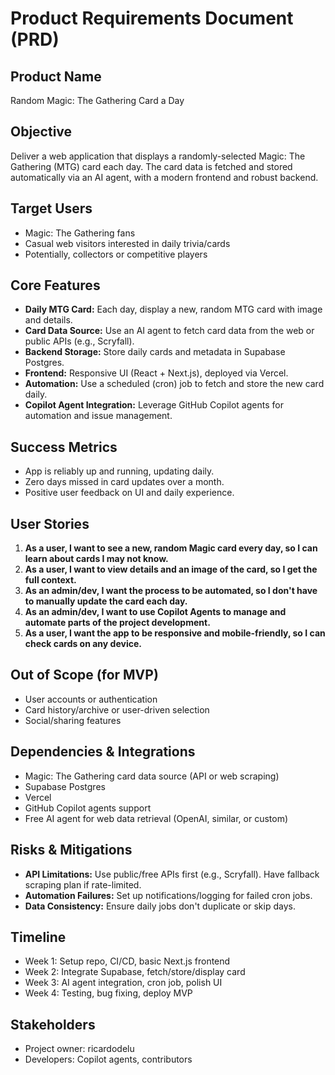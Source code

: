 # Product Requirements Document (PRD)

## Product Name
Random Magic: The Gathering Card a Day

## Objective
Deliver a web application that displays a randomly-selected Magic: The Gathering (MTG) card each day. The card data is fetched and stored automatically via an AI agent, with a modern frontend and robust backend.

## Target Users
- Magic: The Gathering fans
- Casual web visitors interested in daily trivia/cards
- Potentially, collectors or competitive players

## Core Features
- **Daily MTG Card:** Each day, display a new, random MTG card with image and details.
- **Card Data Source:** Use an AI agent to fetch card data from the web or public APIs (e.g., Scryfall).
- **Backend Storage:** Store daily cards and metadata in Supabase Postgres.
- **Frontend:** Responsive UI (React + Next.js), deployed via Vercel.
- **Automation:** Use a scheduled (cron) job to fetch and store the new card daily.
- **Copilot Agent Integration:** Leverage GitHub Copilot agents for automation and issue management.

## Success Metrics
- App is reliably up and running, updating daily.
- Zero days missed in card updates over a month.
- Positive user feedback on UI and daily experience.

## User Stories
1. **As a user, I want to see a new, random Magic card every day, so I can learn about cards I may not know.**
2. **As a user, I want to view details and an image of the card, so I get the full context.**
3. **As an admin/dev, I want the process to be automated, so I don't have to manually update the card each day.**
4. **As an admin/dev, I want to use Copilot Agents to manage and automate parts of the project development.**
5. **As a user, I want the app to be responsive and mobile-friendly, so I can check cards on any device.**

## Out of Scope (for MVP)
- User accounts or authentication
- Card history/archive or user-driven selection
- Social/sharing features

## Dependencies & Integrations
- Magic: The Gathering card data source (API or web scraping)
- Supabase Postgres
- Vercel
- GitHub Copilot agents support
- Free AI agent for web data retrieval (OpenAI, similar, or custom)

## Risks & Mitigations
- **API Limitations:** Use public/free APIs first (e.g., Scryfall). Have fallback scraping plan if rate-limited.
- **Automation Failures:** Set up notifications/logging for failed cron jobs.
- **Data Consistency:** Ensure daily jobs don't duplicate or skip days.

## Timeline
- Week 1: Setup repo, CI/CD, basic Next.js frontend
- Week 2: Integrate Supabase, fetch/store/display card
- Week 3: AI agent integration, cron job, polish UI
- Week 4: Testing, bug fixing, deploy MVP

## Stakeholders
- Project owner: ricardodelu
- Developers: Copilot agents, contributors